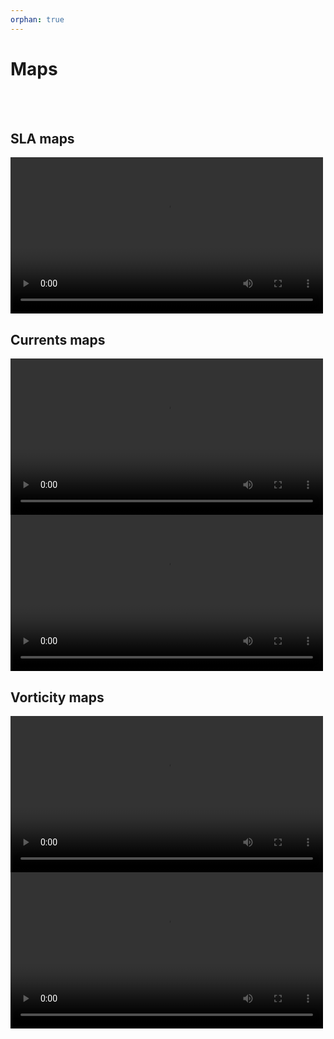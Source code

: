```yaml
---
orphan: true
---
```


# Maps 

<br> 

<br> 


## SLA maps
   


<video controls width="500">
  <source src="figures/movie_DUACS_NA_sla.mp4" type="video/mp4" /> 
  
</video>


## Currents maps



<video controls width="500">
  <source src="figures/movie_DUACS_NA_uv.mp4" type="video/mp4" /> 
</video> 
<video controls width="500">
  <source src="figures/movie_NIO-WOC_NA_uv.mp4" type="video/mp4" /> 
</video>

 


## Vorticity maps

 


<video controls width="500">
  <source src="figures/movie_DUACS_NA_rv.mp4" type="video/mp4" /> 
</video> 
<video controls width="500">
  <source src="figures/movie_NIO-WOC_NA_rv.mp4" type="video/mp4" /> 
</video>

 